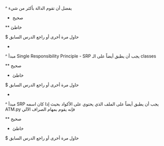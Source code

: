 ^ يفضل أن تقوم الدالة بأكثر من شيء

* صحيح

** خاطئ

$ حاول مرة أخرى أو راجع الدرس السابق

-

^ مبدأ Single Responsibility Principle - SRP يجب أن يطبق أيضاً على الـ classes

** صحيح

* خاطئ

$ حاول مرة أخرى أو راجع الدرس السابق

-

^ مبدأ SRP يجب أن يطبق أيضاً على الملف الذي يحتوي على الأكواد بحيث إذا كان اسمه ATM.py فإنه يقوم بمهام الصراف الآلي

** صحيح

* خاطئ

$ حاول مرة أخرى أو راجع الدرس السابق